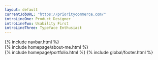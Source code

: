 ```yaml
---
layout: default
currentJobURL: "https://prioritycommerce.com/"
introLineOne: Product Designer
introLineTwo: Usability First
introLineThree: Typeface Enthusiast
--- 
```


<div class="container mx-auto px-8 sm:px-4">   
  {% include navbar.html %}
  <div class="grid grid-cols-12 gap-4 mb-10 md:mb-20 flex-wrap items-center">
    {% include homepage/about-me.html %}
  </div>
  {% include homepage/portfolio.html %}    
  {% include global/footer.html %}    
</div>

 